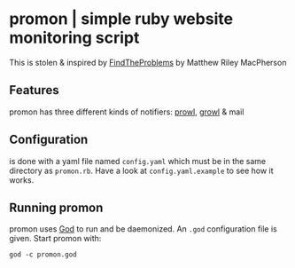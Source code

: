 # promon | simple ruby website monitoring script

This is stolen & inspired by [FindTheProblems][FindTheProblems] by Matthew Riley MacPherson

## Features

promon has three different kinds of notifiers: [prowl][prowl], [growl][growl] & mail

## Configuration

is done with a yaml file named ``config.yaml`` which must be in the same directory as `promon.rb`. Have a look at ``config.yaml.example`` to see how it works.

## Running promon

promon uses [God][god] to run and be daemonized. An ``.god`` configuration file is given. Start promon with:

`god -c promon.god`



[FindTheProblems]: https://github.com/tofumatt/FindTheProblems
[god]: http://godrb.com/
[prowl]: https://github.com/augustl/ruby-prowl
[growl]: https://github.com/drbrain/ruby-growl
